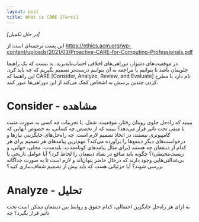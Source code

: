 ```yaml
---
layout: post
title: What is CARE [Farsi]
---
```


*[در حال تکمیل]*

این پست ترجمه‌ای است از https://ethics.acm.org/wp-content/uploads/2021/03/Proactive-CARE-for-Computing-Professionals.pdf

در موقعیت‌های دشوار، دوراهی‌های اخلاقی اجتناب‌ناپذیرند. بد نیست که یک راهنما جلویمان باشد تا بتوانیم با مراجعه به آن بتوانیم درست‌تر تصمیم بگیریم که چه باید کرد. این راهنما که CARE [Consider, Analyze, Review, and Evaluate] نام دارد با مطرح کردن چندین پرسش به اشخاص کمک می‌کند از این دوراهی‌ها عبور کنند.

# Consider - مشاهده

ببینید که راه‌حل جلوی رویتان رفتار، موقعیت، شغل، یا تجربیات چه کسی به صورت مثبت یا منفی تحت تاثیر قرار می‌دهد؟ ببینید که از تخصص چه کسانی، به خصوص آنهایی که کامپیوتری نیستند، در اتخاذ تصمیم لازم است. چه راه‌حل‌های جایگزینی نیازها و درخواست‌های دیگرِ ذینفع‌ها را برآورده می‌کند؟ مهم‌ترین پیامدهای هر تصمیم برای هر کدام از ذینفعان چه هستند (برای مثال پیامدهای کوتاه‌مدت، بلندمدت، محلی، جهانی، و زیست‌محیطی)؟ چگونه باید منافع در تضاد ذینفعان را لحاظ کرد؟ آیا عوامل تاریخی یا بی‌عدالتی‌هایی وجود دارند که درحال حاضر پنهان‌اند و لازم است تا به صورت جداگانه بررسی شوند؟ آیا جزئیاتی هست که باید پیش از تصمیم شفاف‌سازی کنید؟

# Analyze - تحلیل

به ازای هر راه‌حل جایگزین احتمالی، کدام حقوق و روابط بین ذینفعان ممکن است تحت تاثیر قرار بگیرد؟ چه 